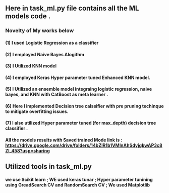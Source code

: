 
## Here in task_ml.py file contains all the ML models code .
### Novelty of My works below
#### (1) I used Logistic Regression as  a classifier
#### (2) I employed Naive Bayes Alogithm
#### (3) I Utilized KNN model
#### (4) I employed Keras Hyper parameter tuned Enhanced KNN model. 
#### (5) I Utilized an ensemble model integraing logistic regression, naive bayes, and KNN with CatBoost as meta learner . 
#### (6) Here  I implemented Decision tree calssifier with pre pruning techinque to mitigate overfitting issues.
#### (7) I also utilized Hyper parameter tuned (for max_depth) decision tree classifier . 


#### All the models results with Saved trained Mode link is : https://drive.google.com/drive/folders/14bZlR1b1VMInAhSdyjgkwAP3c8Zl_458?usp=sharing


## Utilized tools in task_ml.py 
#### we use Scikit learn   ; WE used keras tunar ; Hyper parameter tunining using GreadSearch CV and RandomSearch CV ; We used Matplotlib 




